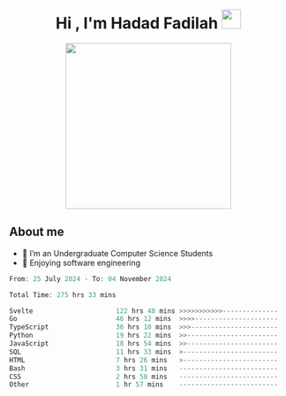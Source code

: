 <h1 align="center">Hi , I'm Hadad Fadilah <img src="https://media.giphy.com/media/hvRJCLFzcasrR4ia7z/giphy.gif" width="35"></h1>

<p align="center">
<img src="https://media.tenor.com/78dNivDemDAAAAAi/speech-bubble-venti.gif" width="300"/>    
</p>


##  About me
- 🔭 I’m an Undergraduate Computer Science Students
- 🌱 Enjoying software engineering

<!--START_SECTION:waka-->

```go
From: 25 July 2024 - To: 04 November 2024

Total Time: 275 hrs 33 mins

Svelte                     122 hrs 48 mins >>>>>>>>>>>--------------   44.25 %
Go                         46 hrs 12 mins  >>>>---------------------   16.65 %
TypeScript                 36 hrs 10 mins  >>>----------------------   13.04 %
Python                     19 hrs 22 mins  >>-----------------------   06.98 %
JavaScript                 18 hrs 54 mins  >>-----------------------   06.81 %
SQL                        11 hrs 33 mins  >------------------------   04.17 %
HTML                       7 hrs 26 mins   >------------------------   02.68 %
Bash                       3 hrs 31 mins   -------------------------   01.27 %
CSS                        2 hrs 58 mins   -------------------------   01.07 %
Other                      1 hr 57 mins    -------------------------   00.71 %
```

<!--END_SECTION:waka-->




<!--
**Fadil-Tao/Fadil-Tao** is a ✨ _special_ ✨ repository because its `README.md` (this file) appears on your GitHub profile.


